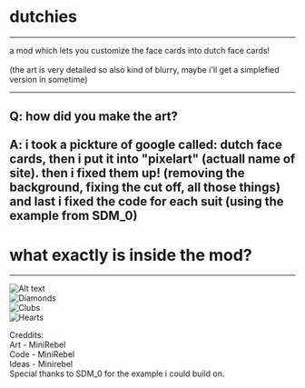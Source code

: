 # dutchies
----------
a mod which lets you customize the face cards into dutch face cards!<br>
<br>
(the art is very detailed so also kind of blurry, maybe i'll get a simplefied version in sometime)

-----
Q: how did you make the art? <br>
<br>
A: i took a pickture of google called: dutch face cards, then i put it into "pixelart" (actuall name of site).
then i fixed them up! (removing the background, fixing the cut off, all those things)
and last i fixed the code for each suit (using the example from SDM_0)
----
# what exactly is inside the mod?
----
![Alt text](https://drive.google.com/uc?id=<1wajK42HtnNZvpcpYEAlF_TDXmyZ4jIJM/view?usp=sharing>) <br>
![Diamonds](https://drive.google.com/uc?id=<YOUR_IMAGE_ID>) <br>
![Clubs](https://drive.google.com/uc?id=<YOUR_IMAGE_ID>) <br>
![Hearts](https://drive.google.com/uc?id=<YOUR_IMAGE_ID>) <br>

Creddits:<br>
Art - MiniRebel <br>
Code - MiniRebel <br>
Ideas - Minirebel<br>
Special thanks to SDM_0 for the example i could build on.<br>
